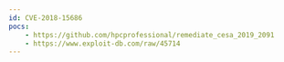 ```yaml
---
id: CVE-2018-15686
pocs:
    - https://github.com/hpcprofessional/remediate_cesa_2019_2091
    - https://www.exploit-db.com/raw/45714
---
```

